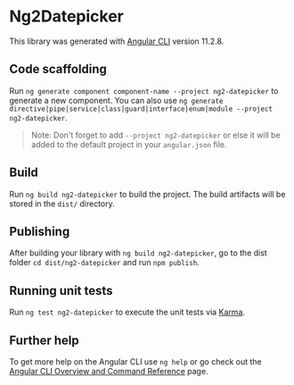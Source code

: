 # Ng2Datepicker

This library was generated with [Angular CLI](https://github.com/angular/angular-cli) version 11.2.8.

## Code scaffolding

Run `ng generate component component-name --project ng2-datepicker` to generate a new component. You can also use `ng generate directive|pipe|service|class|guard|interface|enum|module --project ng2-datepicker`.
> Note: Don't forget to add `--project ng2-datepicker` or else it will be added to the default project in your `angular.json` file. 

## Build

Run `ng build ng2-datepicker` to build the project. The build artifacts will be stored in the `dist/` directory.

## Publishing

After building your library with `ng build ng2-datepicker`, go to the dist folder `cd dist/ng2-datepicker` and run `npm publish`.

## Running unit tests

Run `ng test ng2-datepicker` to execute the unit tests via [Karma](https://karma-runner.github.io).

## Further help

To get more help on the Angular CLI use `ng help` or go check out the [Angular CLI Overview and Command Reference](https://angular.io/cli) page.
